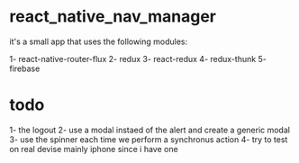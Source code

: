 # react_native_nav_manager
it's a small app that uses the following modules:

1- react-native-router-flux
2- redux 
3- react-redux 
4- redux-thunk
5-  firebase

# todo 
1- the logout
2- use a modal instaed of the alert and create a generic modal 
3- use the spinner each time we perform a synchronus action 
4- try to test on real devise mainly iphone since i have one